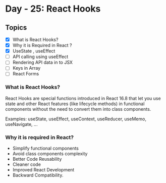 # Day - 25: React Hooks

## Topics

- [x] What is React Hooks?
- [x] Why it is Required in React ?
- [x] UseState , useEffect
- [ ] API calling using useEffect
- [ ] Rendering API data in to JSX
- [ ] Keys in Array
- [ ] React Forms

### What is React Hooks?

React Hooks are special functions introduced in React 16.8 that let you use state and other React features (like lifecycle methods) in functional components without the need to convert them into class components.

Examples: useState, useEffect, useContext, useReducer, useMemo, useNavigate, ...

### Why it is required in React?

- Simplify functional components
- Avoid class components complexity
- Better Code Reusability
- Cleaner code
- Improved React Development
- Backward Compatibility.
